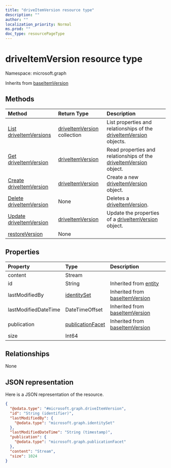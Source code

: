 ```yaml
---
title: "driveItemVersion resource type"
description: ""
author: ""
localization_priority: Normal
ms.prod: ""
doc_type: resourcePageType
---
```


# driveItemVersion resource type


Namespace: microsoft.graph




Inherits from [baseItemVersion](../resources/baseitemversion.md)

## Methods
|Method|Return Type|Description|
|:---|:---|:---|
|[List driveItemVersions](../api/driveitemversion-list.md)|[driveItemVersion](../resources/driveitemversion.md) collection|List properties and relationships of the [driveItemVersion](../resources/driveitemversion.md) objects.|
|[Get driveItemVersion](../api/driveitemversion-get.md)|[driveItemVersion](../resources/driveitemversion.md)|Read properties and relationships of the [driveItemVersion](../resources/driveitemversion.md) object.|
|[Create driveItemVersion](../api/driveitemversion-create.md)|[driveItemVersion](../resources/driveitemversion.md)|Create a new [driveItemVersion](../resources/driveitemversion.md) object.|
|[Delete driveItemVersion](../api/driveitemversion-delete.md)|None|Deletes a [driveItemVersion](../resources/driveitemversion.md).|
|[Update driveItemVersion](../api/driveitemversion-update.md)|[driveItemVersion](../resources/driveitemversion.md)|Update the properties of a [driveItemVersion](../resources/driveitemversion.md) object.|
|[restoreVersion](../api/driveitemversion-restoreversion.md)|None||

## Properties
|Property|Type|Description|
|:---|:---|:---|
|content|Stream||
|id|String| Inherited from [entity](../resources/entity.md)|
|lastModifiedBy|[identitySet](../resources/identityset.md)| Inherited from [baseItemVersion](../resources/baseitemversion.md)|
|lastModifiedDateTime|DateTimeOffset| Inherited from [baseItemVersion](../resources/baseitemversion.md)|
|publication|[publicationFacet](../resources/publicationfacet.md)| Inherited from [baseItemVersion](../resources/baseitemversion.md)|
|size|Int64||

## Relationships
None

## JSON representation
Here is a JSON representation of the resource.
<!-- {
  "blockType": "resource",
  "keyProperty": "id",
  "@odata.type": "microsoft.graph.driveItemVersion",
  "baseType": "microsoft.graph.baseItemVersion",
  "openType": false
}
-->
``` json
{
  "@odata.type": "#microsoft.graph.driveItemVersion",
  "id": "String (identifier)",
  "lastModifiedBy": {
    "@odata.type": "microsoft.graph.identitySet"
  },
  "lastModifiedDateTime": "String (timestamp)",
  "publication": {
    "@odata.type": "microsoft.graph.publicationFacet"
  },
  "content": "Stream",
  "size": 1024
}
```

